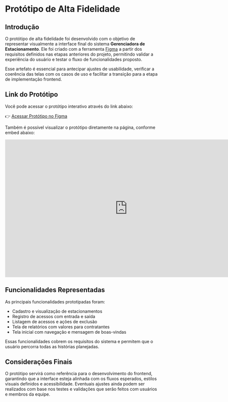 # Protótipo de Alta Fidelidade

## Introdução

O protótipo de alta fidelidade foi desenvolvido com o objetivo de representar visualmente a interface final do sistema **Gerenciadora de Estacionamento**. Ele foi criado com a ferramenta [Figma](https://www.figma.com/) a partir dos requisitos definidos nas etapas anteriores do projeto, permitindo validar a experiência do usuário e testar o fluxo de funcionalidades proposto.

Esse artefato é essencial para antecipar ajustes de usabilidade, verificar a coerência das telas com os casos de uso e facilitar a transição para a etapa de implementação frontend.

## Link do Protótipo

Você pode acessar o protótipo interativo através do link abaixo:

👉 [Acessar Protótipo no Figma](https://www.figma.com/proto/EQuRe9KMtyQhd4di5kk1K5/Prot%C3%B3tipo?node-id=26-2&p=f&t=9PfGNkxcYG1iIZt8-1&scaling=min-zoom&content-scaling=fixed&page-id=0%3A1&starting-point-node-id=26%3A2)

Também é possível visualizar o protótipo diretamente na página, conforme embed abaixo:

<p align="center">
  <iframe style="border: 1px solid rgba(0, 0, 0, 0.1);" width="800" height="450" src="https://www.figma.com/design/EQuRe9KMtyQhd4di5kk1K5/Prot%C3%B3tipo?node-id=0-1&t=oJNXdFOicoA2FRbk-1" allowfullscreen></iframe>
</p>

## Funcionalidades Representadas

As principais funcionalidades prototipadas foram:

- Cadastro e visualização de estacionamentos
- Registro de acessos com entrada e saída
- Listagem de acessos e ações de exclusão
- Tela de relatórios com valores para contratantes
- Tela inicial com navegação e mensagem de boas-vindas

Essas funcionalidades cobrem os requisitos do sistema e permitem que o usuário percorra todas as histórias planejadas.

## Considerações Finais

O protótipo servirá como referência para o desenvolvimento do frontend, garantindo que a interface esteja alinhada com os fluxos esperados, estilos visuais definidos e acessibilidade. Eventuais ajustes ainda podem ser realizados com base nos testes e validações que serão feitos com usuários e membros da equipe.
